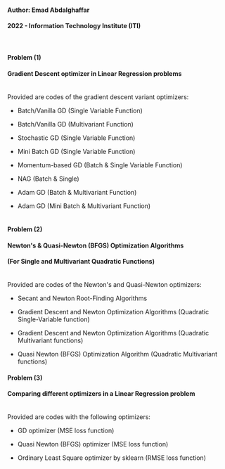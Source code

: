 #### Author: Emad Abdalghaffar
#### 2022 - Information Technology Institute (ITI)
<br>

#### Problem (1)
####          Gradient Descent optimizer in Linear Regression problems
<br>
Provided are codes of the gradient descent variant optimizers:

- Batch/Vanilla GD  (Single Variable Function)<br>

- Batch/Vanilla GD  (Multivariant Function)<br>

- Stochastic GD  (Single Variable Function)<br>

- Mini Batch GD  (Single Variable Function)<br>

- Momentum-based GD  (Batch & Single Variable Function)<br>

- NAG  (Batch & Single)<br>

- Adam GD  (Batch & Multivariant Function)<br>

- Adam GD  (Mini Batch & Multivariant Function)<br><br>




#### Problem (2)
####         Newton's & Quasi-Newton (BFGS) Optimization Algorithms
####         (For Single and Multivariant Quadratic Functions)
<br>
Provided are codes of the Newton's and Quasi-Newton optimizers:

- Secant and Newton Root-Finding Algorithms<br>

- Gradient Descent and Newton Optimization Algorithms    (Quadratic Single-Variable function)<br>

- Gradient Descent and Newton Optimization Algorithms    (Quadratic Multivariant functions)<br>

- Quasi Newton (BFGS) Optimization Algorithm    (Quadratic Multivariant functions)<br>




#### Problem (3)
####         Comparing different optimizers in a Linear Regression problem
<br>
Provided are codes with the following optimizers:

- GD optimizer (MSE loss function)<br>

- Quasi Newton (BFGS) optimizer (MSE loss function)<br>

- Ordinary Least Square optimizer by sklearn (RMSE loss function)<br>
